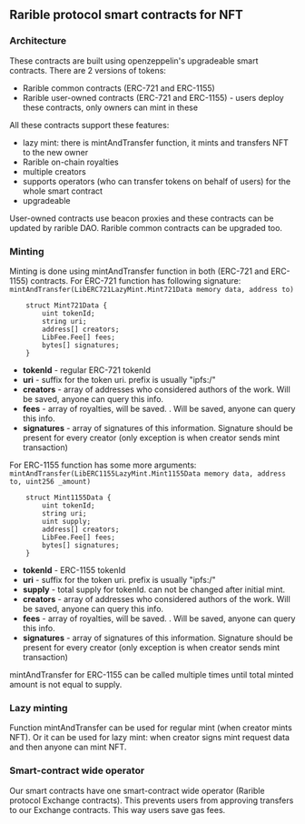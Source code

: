 ## Rarible protocol smart contracts for NFT

### Architecture

These contracts are built using openzeppelin's upgradeable smart contracts. There are 2 versions of tokens:

- Rarible common contracts (ERC-721 and ERC-1155)
- Rarible user-owned contracts (ERC-721 and ERC-1155) - users deploy these contracts, only owners can mint in these

All these contracts support these features:

- lazy mint: there is mintAndTransfer function, it mints and transfers NFT to the new owner
- Rarible on-chain royalties
- multiple creators
- supports operators (who can transfer tokens on behalf of users) for the whole smart contract
- upgradeable 

User-owned contracts use beacon proxies and these contracts can be updated by rarible DAO.
Rarible common contracts can be upgraded too.

### Minting

Minting is done using mintAndTransfer function in both (ERC-721 and ERC-1155) contracts.
For ERC-721 function has following signature: `mintAndTransfer(LibERC721LazyMint.Mint721Data memory data, address to)`

```
    struct Mint721Data {
        uint tokenId;
        string uri;
        address[] creators;
        LibFee.Fee[] fees;
        bytes[] signatures;
    }
```  

- **tokenId** - regular ERC-721 tokenId
- **uri** - suffix for the token uri. prefix is usually "ipfs:/"
- **creators** - array of addresses who considered authors of the work. Will be saved, anyone can query this info.
- **fees** - array of royalties, will be saved. . Will be saved, anyone can query this info.
- **signatures** - array of signatures of this information. Signature should be present for every creator (only exception is when creator sends mint transaction)

For ERC-1155 function has some more arguments: `mintAndTransfer(LibERC1155LazyMint.Mint1155Data memory data, address to, uint256 _amount)`

```
    struct Mint1155Data {
        uint tokenId;
        string uri;
        uint supply;
        address[] creators;
        LibFee.Fee[] fees;
        bytes[] signatures;
    }
```

- **tokenId** - ERC-1155 tokenId
- **uri** - suffix for the token uri. prefix is usually "ipfs:/"
- **supply** - total supply for tokenId. can not be changed after initial mint.
- **creators** - array of addresses who considered authors of the work. Will be saved, anyone can query this info.
- **fees** - array of royalties, will be saved. . Will be saved, anyone can query this info.
- **signatures** - array of signatures of this information. Signature should be present for every creator (only exception is when creator sends mint transaction)

mintAndTransfer for ERC-1155 can be called multiple times until total minted amount is not equal to supply.

### Lazy minting

Function mintAndTransfer can be used for regular mint (when creator mints NFT). Or it can be used for lazy mint: when creator signs mint request data and then anyone can mint NFT.

### Smart-contract wide operator

Our smart contracts have one smart-contract wide operator (Rarible protocol Exchange contracts). This prevents users from approving transfers to our Exchange contracts. This way users save gas fees.